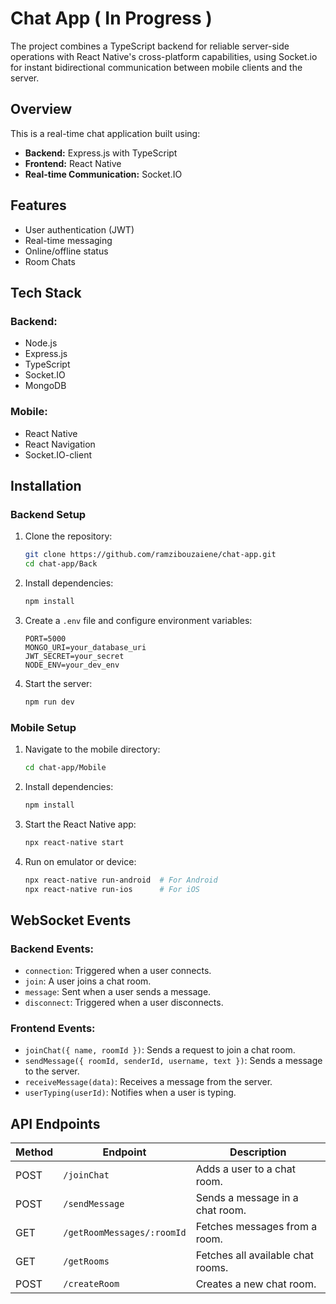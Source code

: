 # Chat App ( In Progress )

The project combines a TypeScript backend for reliable server-side operations with React Native's cross-platform capabilities, using Socket.io for instant bidirectional communication between mobile clients and the server.

## Overview

This is a real-time chat application built using:

- **Backend:** Express.js with TypeScript
- **Frontend:** React Native
- **Real-time Communication:** Socket.IO

## Features

- User authentication (JWT)
- Real-time messaging
- Online/offline status
- Room Chats

## Tech Stack

### Backend:

- Node.js
- Express.js
- TypeScript
- Socket.IO
- MongoDB

### Mobile:

- React Native
- React Navigation
- Socket.IO-client

## Installation

### Backend Setup

1. Clone the repository:
   ```sh
   git clone https://github.com/ramzibouzaiene/chat-app.git
   cd chat-app/Back
   ```
2. Install dependencies:
   ```sh
   npm install
   ```
3. Create a `.env` file and configure environment variables:
   ```env
   PORT=5000
   MONGO_URI=your_database_uri
   JWT_SECRET=your_secret
   NODE_ENV=your_dev_env
   ```
4. Start the server:
   ```sh
   npm run dev
   ```

### Mobile Setup

1. Navigate to the mobile directory:
   ```sh
   cd chat-app/Mobile
   ```
2. Install dependencies:
   ```sh
   npm install
   ```
3. Start the React Native app:
   ```sh
   npx react-native start
   ```
4. Run on emulator or device:
   ```sh
   npx react-native run-android  # For Android
   npx react-native run-ios      # For iOS
   ```

## WebSocket Events

### Backend Events:

- `connection`: Triggered when a user connects.
- `join`: A user joins a chat room.
- `message`: Sent when a user sends a message.
- `disconnect`: Triggered when a user disconnects.

### Frontend Events:

- `joinChat({ name, roomId })`: Sends a request to join a chat room.
- `sendMessage({ roomId, senderId, username, text })`: Sends a message to the server.
- `receiveMessage(data)`: Receives a message from the server.
- `userTyping(userId)`: Notifies when a user is typing.

## API Endpoints

| Method | Endpoint                   | Description                       |
| ------ | -------------------------- | --------------------------------- |
| POST   | `/joinChat`                | Adds a user to a chat room.       |
| POST   | `/sendMessage`             | Sends a message in a chat room.   |
| GET    | `/getRoomMessages/:roomId` | Fetches messages from a room.     |
| GET    | `/getRooms`                | Fetches all available chat rooms. |
| POST   | `/createRoom`              | Creates a new chat room.          |
